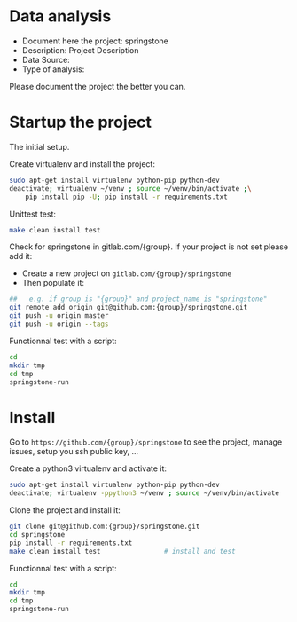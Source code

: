 # Data analysis
- Document here the project: springstone
- Description: Project Description
- Data Source:
- Type of analysis:

Please document the project the better you can.

# Startup the project

The initial setup.

Create virtualenv and install the project:
```bash
sudo apt-get install virtualenv python-pip python-dev
deactivate; virtualenv ~/venv ; source ~/venv/bin/activate ;\
    pip install pip -U; pip install -r requirements.txt
```

Unittest test:
```bash
make clean install test
```

Check for springstone in gitlab.com/{group}.
If your project is not set please add it:

- Create a new project on `gitlab.com/{group}/springstone`
- Then populate it:

```bash
##   e.g. if group is "{group}" and project_name is "springstone"
git remote add origin git@github.com:{group}/springstone.git
git push -u origin master
git push -u origin --tags
```

Functionnal test with a script:

```bash
cd
mkdir tmp
cd tmp
springstone-run
```

# Install

Go to `https://github.com/{group}/springstone` to see the project, manage issues,
setup you ssh public key, ...

Create a python3 virtualenv and activate it:

```bash
sudo apt-get install virtualenv python-pip python-dev
deactivate; virtualenv -ppython3 ~/venv ; source ~/venv/bin/activate
```

Clone the project and install it:

```bash
git clone git@github.com:{group}/springstone.git
cd springstone
pip install -r requirements.txt
make clean install test                # install and test
```
Functionnal test with a script:

```bash
cd
mkdir tmp
cd tmp
springstone-run
```
